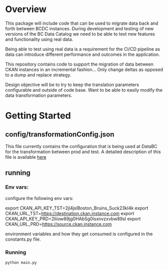 # Overview

This package will include code that can be used to migrate data back and 
forth between BCDC instances.  During development and testing of new 
versions of the BC Data Catalog we need to be able to test new features
and functionality using real data.

Being able to test using real data is a requirement for the CI/CD pipeline as 
data can introduce different performance and outcomes in the application.

This repository contains code to support the migration of data between 
CKAN instances in an incremental fashion...  Only change deltas as 
opposed to a dump and replace strategy.

Design objective will be to try to keep the translation parameters 
configurable and outside of code base.  Want to be able to easily modify
the data transformation parameters.

# Getting Started

## config/transformationConfig.json
This file currently contains the configuration that is being used at DataBC for
the transformation between prod and test.  A detailed description of this file 
is available [here](./docs/transformationConfig.md)

## running

### Env vars:
configure the following env vars:

export CKAN_API_KEY_TST=2jl4jslBoston_Bruins_Suck23kl4k
export CKAN_URL_TST=https://destination.ckan.instance.com
export CKAN_API_KEY_PRD=2liiow89jg0HAbSg0lsxnvzxvbw89sl
export CKAN_URL_PRD=https://source.ckan.instance.com

environment variables and how they get consumed is configured in the constants.py
file.

### Running

`python main.py`
